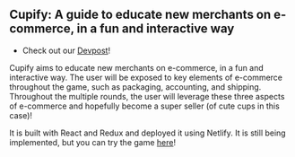 ## Cupify: A guide to educate new merchants on e-commerce, in a fun and interactive way

- Check out our [Devpost](https://devpost.com/software/cupify)!

Cupify aims to educate new merchants on e-commerce, in a fun and interactive way. The user will be exposed to key elements of e-commerce throughout the game, such as packaging, accounting, and shipping. Throughout the multiple rounds, the user will leverage these three aspects of e-commerce and hopefully become a super seller (of cute cups in this case)!

It is built with React and Redux and deployed it using Netlify. It is still being implemented, but you can try the game [here](https://cupify.netlify.app/)!